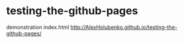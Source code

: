 # testing-the-github-pages
demonstration index.html  http://AlexHolubenko.github.io/testing-the-github-pages/
